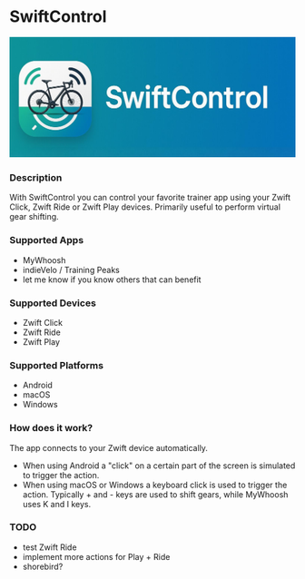 # SwiftControl

<img src="logo.jpg" alt="SwiftControl Logo"/>

### Description

With SwiftControl you can control your favorite trainer app using your Zwift Click, Zwift Ride or Zwift Play devices. Primarily useful to perform virtual gear shifting.

### Supported Apps
- MyWhoosh
- indieVelo / Training Peaks
- let me know if you know others that can benefit

### Supported Devices
- Zwift Click
- Zwift Ride
- Zwift Play

### Supported Platforms
- Android
- macOS
- Windows

### How does it work?
The app connects to your Zwift device automatically. 

- When using Android a "click" on a certain part of the screen is simulated to trigger the action.
- When using macOS or Windows a keyboard click is used to trigger the action. Typically + and - keys are used to shift gears, while MyWhoosh uses K and I keys.

### TODO
- test Zwift Ride
- implement more actions for Play + Ride
- shorebird?
